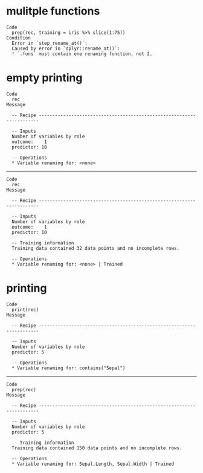 # mulitple functions

    Code
      prep(rec, training = iris %>% slice(1:75))
    Condition
      Error in `step_rename_at()`:
      Caused by error in `dplyr::rename_at()`:
      ! `.funs` must contain one renaming function, not 2.

# empty printing

    Code
      rec
    Message
      
      -- Recipe ----------------------------------------------------------------------
      
      -- Inputs 
      Number of variables by role
      outcome:    1
      predictor: 10
      
      -- Operations 
      * Variable renaming for: <none>

---

    Code
      rec
    Message
      
      -- Recipe ----------------------------------------------------------------------
      
      -- Inputs 
      Number of variables by role
      outcome:    1
      predictor: 10
      
      -- Training information 
      Training data contained 32 data points and no incomplete rows.
      
      -- Operations 
      * Variable renaming for: <none> | Trained

# printing

    Code
      print(rec)
    Message
      
      -- Recipe ----------------------------------------------------------------------
      
      -- Inputs 
      Number of variables by role
      predictor: 5
      
      -- Operations 
      * Variable renaming for: contains("Sepal")

---

    Code
      prep(rec)
    Message
      
      -- Recipe ----------------------------------------------------------------------
      
      -- Inputs 
      Number of variables by role
      predictor: 5
      
      -- Training information 
      Training data contained 150 data points and no incomplete rows.
      
      -- Operations 
      * Variable renaming for: Sepal.Length, Sepal.Width | Trained

